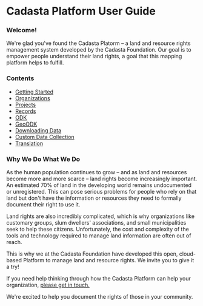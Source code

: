 # Cadasta Platform User Guide

### Welcome!

We're glad you've found the Cadasta Platorm – a land and resource rights management system developed by the Cadasta Foundation. Our goal is to empower people understand their land rights, a goal that this mapping platform helps to fulfill.

### Contents

* [Getting Started](01-gettingstarted.md)
* [Organizations](02-organizations.md)
* [Projects](03-projects.md)
* [Records](04-records.md)
* [ODK](05-odkcollect.md)
* [GeoODK](06-geoodkcollect.md)
* [Downloading Data](07-download.md)
* [Custom Data Collection](08-XLSForms.md)
* [Translation](09-translation.md)

### Why We Do What We Do

As the human population continues to grow – and as land and resources become more and more scarce – land rights become increasingly important. An estimated 70% of land in the developing world remains undocumented or unregistered. This can pose serious problems for people who rely on that land but don't have the information or resources they need to formally document their right to use it.

Land rights are also incredibly complicated, which is why organizations like customary groups, slum dwellers' associations, and small municipalities seek to help these citizens. Unfortunately, the cost and complexity of the tools and technology required to manage land information are often out of reach.

This is why we at the Cadasta Foundation have developed this open, cloud-based Platform to manage land and resource rights. We invite you to give it a try!

If you need help thinking through how the Cadasta Platform can help your organization, [please get in touch. ](http://cadasta.org/contact/)

We're excited to help you document the rights of those in your community.

